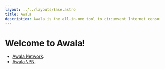 ```yaml
---
layout: ../../layouts/Base.astro
title: Awala
description: Awala is the all-in-one tool to circumvent Internet censorship; from service-specific blocking to Internet blackouts.
---
```


# Welcome to Awala!

- [Awala Network](./network).
- [Awala VPN](./vpn).

